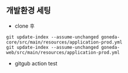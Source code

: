 ## 개발환경 세팅
- clone 후
```
git update-index --assume-unchanged goneda-core/src/main/resources/application-prod.yml
git update-index --assume-unchanged goneda-web/src/main/resources/application-prod.yml
```

- gitgub action test
